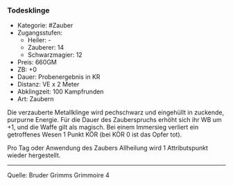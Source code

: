 ### Todesklinge

- Kategorie: #Zauber
- Zugangsstufen:
  - Heiler: -
  - Zauberer: 14
  - Schwarzmagier: 12
- Preis: 660GM
- ZB: +0
- Dauer: Probenergebnis in KR
- Distanz: VE x 2 Meter
- Abklingzeit: 100 Kampfrunden
- Art: Zaubern

Die verzauberte Metallklinge wird pechschwarz und eingehüllt in zuckende, purpurne Energie. Für die Dauer des Zauberspruchs erhöht sich ihr WB um +1, und die Waffe gilt als magisch. Bei einem Immersieg verliert ein getroffenes Wesen 1 Punkt KÖR (bei KÖR 0 ist das Opfer tot).

Pro Tag oder Anwendung des Zaubers Allheilung wird 1 Attributspunkt wieder hergestellt.

---

Quelle: Bruder Grimms Grimmoire 4
